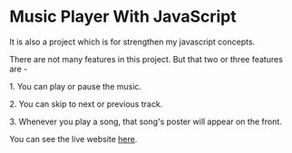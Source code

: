 <h1>Music Player With JavaScript</h1>

<p>It is also a project which is for strengthen my javascript concepts.</p>
<p>There are not many features in this project. But that two or three features are -</p>
<p>1. You can play or pause the music.</p>
<p>2. You can skip to next or previous track.</p>
<p>3. Whenever you play a song, that song's poster will appear on the front.</p>

<p>You can see the live website <a href="https://nitya-prakash.github.io/Music-Player/">here</a>.</p>
